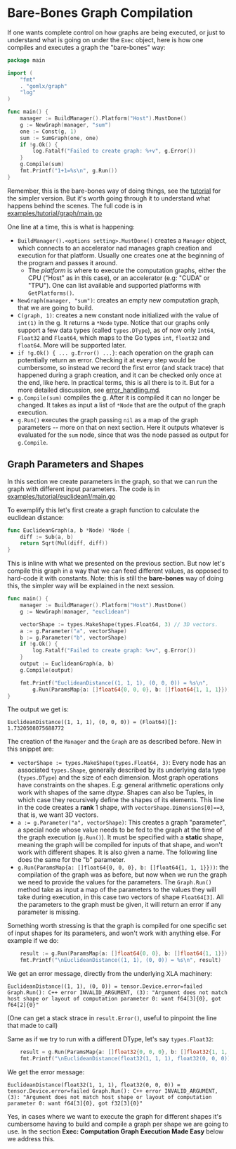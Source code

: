 # Bare-Bones Graph Compilation

If one wants complete control on how graphs are being executed, or just to understand what is going
on under the `Exec` object, here is how one compiles and executes a graph the "bare-bones" way:

```go
package main

import (
	"fmt"
	. "gomlx/graph"
	"log"
)

func main() {
	manager := BuildManager().Platform("Host").MustDone()
	g := NewGraph(manager, "sum")
	one := Const(g, 1)
	sum := SumGraph(one, one)
	if !g.Ok() {
		log.Fatalf("Failed to create graph: %+v", g.Error())
	}
	g.Compile(sum)
	fmt.Printf("1+1=%s\n", g.Run())
}
```

Remember, this is the bare-bones way of doing things, see the [tutorial](../examples/tutorial/tutorial.ipynb)
for the simpler version. But it's worth going through it to understand what happens behind the scenes. 
The full code is in [examples/tutorial/graph/main.go](../examples/tutorial/graph/main.go)

One line at a time, this is what is happening:

* `BuildManager().<options setting>.MustDone()` creates a `Manager` object, which connects to an accelerator
  nad manages graph creation and execution for that platform. Usually one creates one at the beginning of
  the program and passes it around.
    * The *platform* is where to execute the computation graphs, either the CPU ("Host" as in this case), or
      an accelerator (e.g: "CUDA" or "TPU"). One can list available and supported platforms with
      `GetPlatforms()`.
* `NewGraph(manager, "sum")`: creates an empty new computation graph, that we are going to build.
* `C(graph, 1)`: creates a new constant node initialized with the value of `int(1)` in the g.
  It returns a `*Node` type. Notice that our graphs only support a few data types
  (called `types.DType`), as of now only `Int64`, `Float32` and `Float64`, which maps to the
  Go types `int`, `float32` and `float64`. More will be supported later.
* `if !g.Ok() { ... g.Error() ...}`: each operation on the graph can potentially
  return an error. Checking it at every step would be cumbersome, so instead we record the
  first error (and stack trace) that happened during a graph creation, and it can be checked
  only once at the end, like here. In practical terms, this is all there is to it. But for
  a more detailed discussion, see [error_handling.md](docs/error_handling.md).
* `g.Compile(sum)` compiles the g. After it is compiled it can no longer be changed. It
  takes as input a list of `*Node` that are the output of the graph execution.
* `g.Run()` executes the graph passing `nil` as a map of the graph parameters -- more on that
  on next section. Here it outputs whatever is evaluated for the `sum` node, since that was the node
  passed as output for `g.Compile`.



## Graph Parameters and Shapes

In this section we create parameters in the graph, so that we can run the graph with different input
parameters. The code is in [examples/tutorial/euclidean1/main.go](../examples/tutorial/euclidean1/main.go)

To exemplify this let's first create a graph function to calculate the euclidean distance:

```go
func EuclideanGraph(a, b *Node) *Node {
	diff := Sub(a, b)
	return Sqrt(Mul(diff, diff))
}
```

This is inline with what we presented on the previous section. But now let's compile this graph in a way that
we can feed different values, as opposed to hard-code it with constants. Note: this is still the **bare-bones**
way of doing this, the simpler way will be explained in the next session.

```go
func main() {
	manager := BuildManager().Platform("Host").MustDone()
	g := NewGraph(manager, "euclidean")

	vectorShape := types.MakeShape(types.Float64, 3) // 3D vectors.
	a := g.Parameter("a", vectorShape)
	b := g.Parameter("b", vectorShape)
	if !g.Ok() {
		log.Fatalf("Failed to create graph: %+v", g.Error())
	}
	output := EuclideanGraph(a, b)
	g.Compile(output)

	fmt.Printf("EuclideanDistance((1, 1, 1), (0, 0, 0)) = %s\n",
		g.Run(ParamsMap{a: []float64{0, 0, 0}, b: []float64{1, 1, 1}}))    
}
```

The output we get is:

```
EuclideanDistance((1, 1, 1), (0, 0, 0)) = (Float64)[]: 1.7320508075688772
```

The creation of the `Manager` and the `Graph` are as described before. New in this snippet are:

* `vectorShape := types.MakeShape(types.Float64, 3)`: Every node has an associated `types.Shape`,
  generally described by its underlying data type (`types.DType`) and the size of each dimension. Most graph
  operations have constraints on the shapes. E.g: general arithmetic operations only work with shapes of the
  same *dtype*. Shapes can also be Tuples, in which case they recursively define the shapes of its elements.
  This line in the code creates a **rank** 1 shape, with `vectorShape.Dimensions[0]==3`, that is, we want
  3D vectors.
* `a := g.Parameter("a", vectorShape)`: This creates a graph "parameter", a special node whose
  value needs to be fed to the graph at the time of the graph execution (`g.Run()`). It must be specified
  with a **static** shape, meaning the graph will be compiled for inputs of that shape, and won't work
  with different shapes. It is also given a name. The following line does the same for the "b" parameter.
* `g.Run(ParamsMap{a: []float64{0, 0, 0}, b: []float64{1, 1, 1}}))`: the compilation of the
  graph was as before, but now when we run the graph we need to provide the values for the parameters.
  The `Graph.Run()` method take as input a map of the parameters to the values they will take during
  execution, in this case two vectors of shape `Float64[3]`. All the parameters to the graph must
  be given, it will return an error if any parameter is missing.

Something worth stressing is that the graph is compiled for one specific set of input shapes
for its parameters, and won't work with anything else. For example if we do:

```go
	result := g.Run(ParamsMap{a: []float64{0, 0}, b: []float64{1, 1}})
	fmt.Printf("\nEuclideanDistance((1, 1), (0, 0)) = %s\n", result)
```

We get an error message, directly from the underlying XLA machinery:

```
EuclideanDistance((1, 1), (0, 0)) = tensor.Device.error=failed Graph.Run(): C++ error INVALID_ARGUMENT, (3): "Argument does not match host shape or layout of computation parameter 0: want f64[3]{0}, got f64[2]{0}"
```

(One can get a stack strace in `result.Error()`, useful to pinpoint the line that made to call)

Same as if we try to run with a different DType, let's say `types.Float32`:

```go
	result = g.Run(ParamsMap{a: []float32{0, 0, 0}, b: []float32{1, 1, 1}})
    fmt.Printf("\nEuclideanDistance(float32(1, 1, 1), float32(0, 0, 0)) = %s\n", result)
```

We get the error message:

```
EuclideanDistance(float32(1, 1, 1), float32(0, 0, 0)) = tensor.Device.error=failed Graph.Run(): C++ error INVALID_ARGUMENT, (3): "Argument does not match host shape or layout of computation parameter 0: want f64[3]{0}, got f32[3]{0}"
```

Yes, in cases where we want to execute the graph for different shapes it's cumbersome having to build and
compile a graph per shape we are going to use. In the section **Exec: Computation Graph Execution Made Easy**
below we address this.
